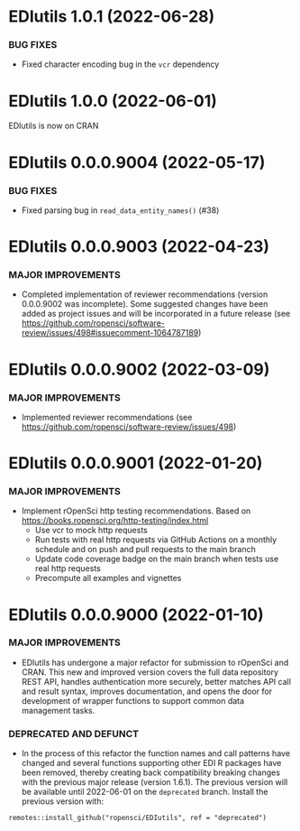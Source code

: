 EDIutils 1.0.1 (2022-06-28)
================================

### BUG FIXES
  
  * Fixed character encoding bug in the `vcr` dependency


EDIutils 1.0.0 (2022-06-01)
===========================

EDIutils is now on CRAN

EDIutils 0.0.0.9004 (2022-05-17)
================================

### BUG FIXES

  * Fixed parsing bug in `read_data_entity_names()` (#38)

EDIutils 0.0.0.9003 (2022-04-23)
================================

### MAJOR IMPROVEMENTS

  * Completed implementation of reviewer recommendations (version 0.0.0.9002 was incomplete). Some suggested changes have been added as project issues and will be incorporated in a future release (see https://github.com/ropensci/software-review/issues/498#issuecomment-1064787189)

EDIutils 0.0.0.9002 (2022-03-09)
================================

### MAJOR IMPROVEMENTS

* Implemented reviewer recommendations (see https://github.com/ropensci/software-review/issues/498)

EDIutils 0.0.0.9001 (2022-01-20)
================================

### MAJOR IMPROVEMENTS

  * Implement rOpenSci http testing recommendations. Based on https://books.ropensci.org/http-testing/index.html
    * Use vcr to mock http requests
    * Run tests with real http requests via GitHub Actions on a monthly 
    schedule and on push and pull requests to the main branch
    * Update code coverage badge on the main branch when tests use real http requests
    * Precompute all examples and vignettes

EDIutils 0.0.0.9000 (2022-01-10)
================================

### MAJOR IMPROVEMENTS

  * EDIutils has undergone a major refactor for submission to rOpenSci and CRAN. This new and improved version covers the full data repository REST API, handles authentication more securely, better matches API call and result syntax, improves documentation, and opens the door for development of wrapper functions to support common data management tasks. 
  
### DEPRECATED AND DEFUNCT  

  * In the process of this refactor the function names and call patterns have changed and several functions supporting other EDI R packages have been removed, thereby creating back compatibility breaking changes with the previous major release (version 1.6.1). The previous version will be available until 2022-06-01 on the `deprecated` branch. Install the previous version with:

  ```
  remotes::install_github("ropensci/EDIutils", ref = "deprecated")
  ```
